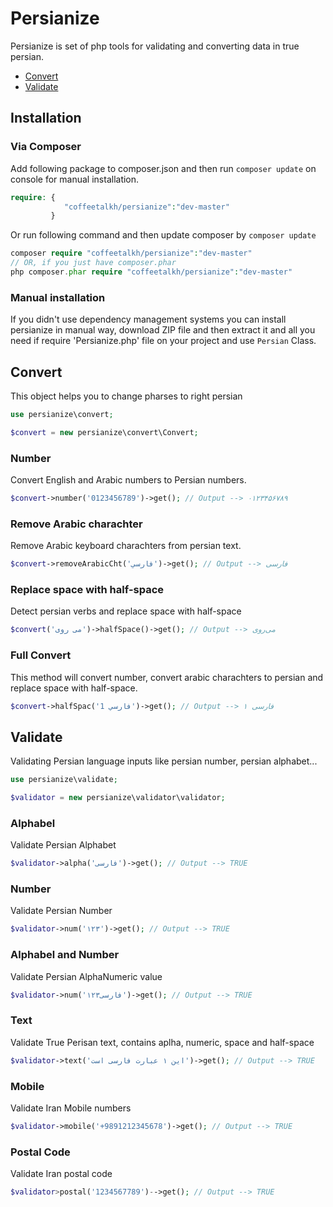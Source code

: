 # Persianize
Persianize is set of php tools for validating and converting data in true persian.

* [Convert](#convert)
* [Validate](#validate)

## Installation

### Via Composer
Add following package to composer.json and then run ```composer update``` on console for manual installation.

```php
require: {
			"coffeetalkh/persianize":"dev-master"
		 }
```

Or run following command and then update composer by ```composer update```

```php
composer require "coffeetalkh/persianize":"dev-master"
// OR, if you just have composer.phar
php composer.phar require "coffeetalkh/persianize":"dev-master"
```

### Manual installation
If you didn't use dependency management systems you can install persianize in manual way, download ZIP file and then extract it and all you need if require 'Persianize.php' file on your project and use ```Persian``` Class.

## Convert
This object helps you to change pharses to right persian

```php
use persianize\convert;

$convert = new persianize\convert\Convert;
```

### Number
Convert English and Arabic numbers to Persian numbers.

```php
$convert->number('0123456789')->get(); // Output --> ۰۱۲۳۴۵۶۷۸۹
```

### Remove Arabic charachter
Remove Arabic keyboard charachters from persian text.

```php
$convert->removeArabicCht('فارسي')->get(); // Output --> فارسی
```

### Replace space with half-space
Detect persian verbs and replace space with half-space
```php
$convert('می روی')->halfSpace()->get(); // Output --> می‌روی
```

### Full Convert
This method will convert number, convert arabic charachters to persian and replace space with half-space.

```php
$convert->halfSpac('فارسي 1')->get(); // Output --> فارسی ۱
```

## Validate
Validating Persian language inputs like persian number, persian alphabet...

```php
use persianize\validate;

$validator = new persianize\validator\validator;
```

### Alphabel
Validate Persian Alphabet

```php
$validator->alpha('فارسی')->get(); // Output --> TRUE
```

### Number
Validate Persian Number

```php
$validator->num('۱۲۳')->get(); // Output --> TRUE
```

### Alphabel and Number
Validate Persian AlphaNumeric value

```php
$validator->num('فارسی۱۲۳')->get(); // Output --> TRUE
```

### Text
Validate True Perisan text, contains aplha, numeric, space and half-space

```php
$validator->text('این ۱ عبارت فارسی است')->get(); // Output --> TRUE
```

### Mobile
Validate Iran Mobile numbers

```php
$validator->mobile('+9891212345678')->get(); // Output --> TRUE
```

### Postal Code
Validate Iran postal code

```php
$validator>postal('1234567789')-->get(); // Output --> TRUE
```
